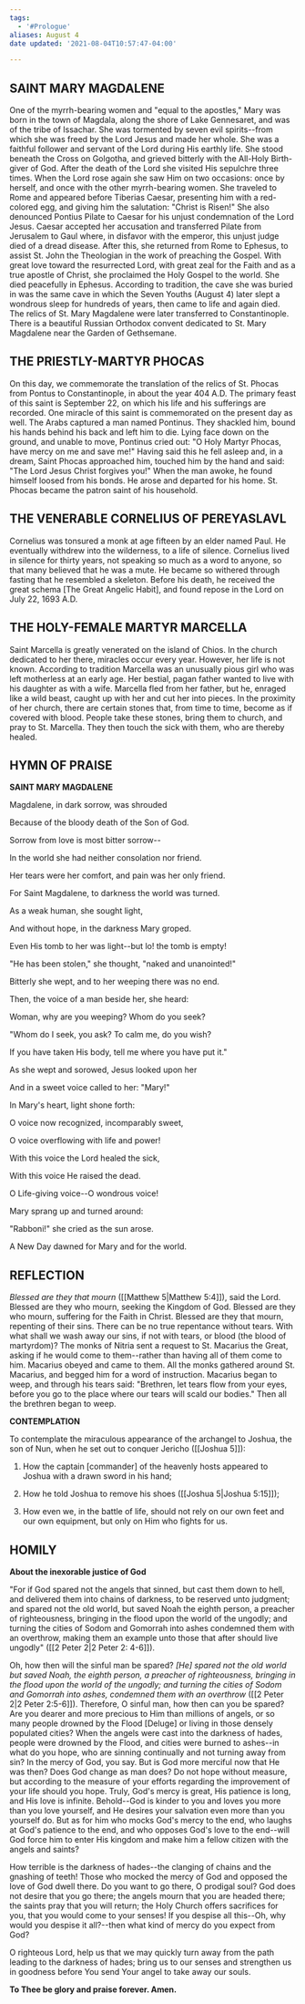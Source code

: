 ```yaml
---
tags:
  - '#Prologue'
aliases: August 4
date updated: '2021-08-04T10:57:47-04:00'

---
```


## SAINT MARY MAGDALENE

One of the myrrh-bearing women and "equal to the apostles," Mary was born in the town of Magdala, along the shore of Lake Gennesaret, and was of the tribe of Issachar. She was tormented by seven evil spirits--from which she was freed by the Lord Jesus and made her whole. She was a faithful follower and servant of the Lord during His earthly life. She stood beneath the Cross on Golgotha, and grieved bitterly with the All-Holy Birth-giver of God. After the death of the Lord she visited His sepulchre three times. When the Lord rose again she saw Him on two occasions: once by herself, and once with the other myrrh-bearing women. She traveled to Rome and appeared before Tiberias Caesar, presenting him with a red-colored egg, and giving him the salutation: "Christ is Risen!" She also denounced Pontius Pilate to Caesar for his unjust condemnation of the Lord Jesus. Caesar accepted her accusation and transferred Pilate from Jerusalem to Gaul where, in disfavor with the emperor, this unjust judge died of a dread disease. After this, she returned from Rome to Ephesus, to assist St. John the Theologian in the work of preaching the Gospel. With great love toward the resurrected Lord, with great zeal for the Faith and as a true apostle of Christ, she proclaimed the Holy Gospel to the world. She died peacefully in Ephesus. According to tradition, the cave she was buried in was the same cave in which the Seven Youths (August 4) later slept a wondrous sleep for hundreds of years, then came to life and again died. The relics of St. Mary Magdalene were later transferred to Constantinople. There is a beautiful Russian Orthodox convent dedicated to St. Mary Magdalene near the Garden of Gethsemane.

## THE PRIESTLY-MARTYR PHOCAS

On this day, we commemorate the translation of the relics of St. Phocas from Pontus to Constantinople, in about the year 404 A.D. The primary feast of this saint is September 22, on which his life and his sufferings are recorded. One miracle of this saint is commemorated on the present day as well. The Arabs captured a man named Pontinus. They shackled him, bound his hands behind his back and left him to die. Lying face down on the ground, and unable to move, Pontinus cried out: "O Holy Martyr Phocas, have mercy on me and save me!" Having said this he fell asleep and, in a dream, Saint Phocas approached him, touched him by the hand and said: "The Lord Jesus Christ forgives you!" When the man awoke, he found himself loosed from his bonds. He arose and departed for his home. St. Phocas became the patron saint of his household.

## THE VENERABLE CORNELIUS OF PEREYASLAVL

Cornelius was tonsured a monk at age fifteen by an elder named Paul. He eventually withdrew into the wilderness, to a life of silence. Cornelius lived in silence for thirty years, not speaking so much as a word to anyone, so that many believed that he was a mute. He became so withered through fasting that he resembled a skeleton. Before his death, he received the great schema [The Great Angelic Habit], and found repose in the Lord on July 22, 1693 A.D.

## THE HOLY-FEMALE MARTYR MARCELLA

Saint Marcella is greatly venerated on the island of Chios. In the church dedicated to her there, miracles occur every year. However, her life is not known. According to tradition Marcella was an unusually pious girl who was left motherless at an early age. Her bestial, pagan father wanted to live with his daughter as with a wife. Marcella fled from her father, but he, enraged like a wild beast, caught up with her and cut her into pieces. In the proximity of her church, there are certain stones that, from time to time, become as if covered with blood. People take these stones, bring them to church, and pray to St. Marcella. They then touch the sick with them, who are thereby healed.

## HYMN OF PRAISE

**SAINT MARY MAGDALENE**

Magdalene, in dark sorrow, was shrouded

Because of the bloody death of the Son of God.

Sorrow from love is most bitter sorrow--

In the world she had neither consolation nor friend.

Her tears were her comfort, and pain was her only friend.

For Saint Magdalene, to darkness the world was turned.

As a weak human, she sought light,

And without hope, in the darkness Mary groped.

Even His tomb to her was light--but lo! the tomb is empty!

"He has been stolen," she thought, "naked and unanointed!"

Bitterly she wept, and to her weeping there was no end.

Then, the voice of a man beside her, she heard:

Woman, why are you weeping? Whom do you seek?

"Whom do I seek, you ask? To calm me, do you wish?

If you have taken His body, tell me where you have put it."

As she wept and sorowed, Jesus looked upon her

And in a sweet voice called to her: "Mary!"

In Mary's heart, light shone forth:

O voice now recognized, incomparably sweet,

O voice overflowing with life and power!

With this voice the Lord healed the sick,

With this voice He raised the dead.

O Life-giving voice--O wondrous voice!

Mary sprang up and turned around:

"Rabboni!" she cried as the sun arose.

A New Day dawned for Mary and for the world.

## REFLECTION

_Blessed are they that mourn_ ([[Matthew 5|Matthew 5:4]]), said the Lord. Blessed are they who mourn, seeking the Kingdom of God. Blessed are they who mourn, suffering for the Faith in Christ. Blessed are they that mourn, repenting of their sins. There can be no true repentance without tears. With what shall we wash away our sins, if not with tears, or blood (the blood of martyrdom)? The monks of Nitria sent a request to St. Macarius the Great, asking if he would come to them--rather than having all of them come to him. Macarius obeyed and came to them. All the monks gathered around St. Macarius, and begged him for a word of instruction. Macarius began to weep, and through his tears said: "Brethren, let tears flow from your eyes, before you go to the place where our tears will scald our bodies." Then all the brethren began to weep.

**CONTEMPLATION**

To contemplate the miraculous appearance of the archangel to Joshua, the son of Nun, when he set out to conquer Jericho ([[Joshua 5]]):

1. How the captain [commander] of the heavenly hosts appeared to Joshua with a drawn sword in his hand;

2. How he told Joshua to remove his shoes ([[Joshua 5|Joshua 5:15]]);

3. How even we, in the battle of life, should not rely on our own feet and our own equipment, but only on Him who fights for us.

## HOMILY

**About the inexorable justice of God**

"For if God spared not the angels that sinned, but cast them down to hell, and delivered them into chains of darkness, to be reserved unto judgment; and spared not the old world, but saved Noah the eighth person, a preacher of righteousness, bringing in the flood upon the world of the ungodly; and turning the cities of Sodom and Gomorrah into ashes condemned them with an overthrow, making them an example unto those that after should live ungodly" ([[2 Peter 2|2 Peter 2: 4-6]]).

Oh, how then will the sinful man be spared? _[He] spared not the old world but saved Noah, the eighth person, a preacher of righteousness, bringing in the flood upon the world of the ungodly; and turning the cities of Sodom and Gomorrah into ashes, condemned them with an overthrow_ ([[2 Peter 2|2 Peter 2:5-6]]). Therefore, O sinful man, how then can you be spared? Are you dearer and more precious to Him than millions of angels, or so many people drowned by the Flood [Deluge] or living in those densely populated cities? When the angels were cast into the darkness of hades, people were drowned by the Flood, and cities were burned to ashes--in what do you hope, who are sinning continually and not turning away from sin? In the mercy of God, you say. But is God more merciful now that He was then? Does God change as man does? Do not hope without measure, but according to the measure of your efforts regarding the improvement of your life should you hope. Truly, God's mercy is great, His patience is long, and His love is infinite. Behold--God is kinder to you and loves you more than you love yourself, and He desires your salvation even more than you yourself do. But as for him who mocks God's mercy to the end, who laughs at God's patience to the end, and who opposes God's love to the end--will God force him to enter His kingdom and make him a fellow citizen with the angels and saints?

How terrible is the darkness of hades--the clanging of chains and the gnashing of teeth! Those who mocked the mercy of God and opposed the love of God dwell there. Do you want to go there, O prodigal soul? God does not desire that you go there; the angels mourn that you are headed there; the saints pray that you will return; the Holy Church offers sacrifices for you, that you would come to your senses! If you despise all this--Oh, why would you despise it all?--then what kind of mercy do you expect from God?

O righteous Lord, help us that we may quickly turn away from the path leading to the darkness of hades; bring us to our senses and strengthen us in goodness before You send Your angel to take away our souls.

**To Thee be glory and praise forever. Amen.**
